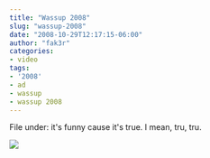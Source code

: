 ```yaml
---
title: "Wassup 2008"
slug: "wassup-2008"
date: "2008-10-29T12:17:15-06:00"
author: "fak3r"
categories:
- video
tags:
- '2008'
- ad
- wassup
- wassup 2008
---
```


File under: it's funny cause it's true.  I mean, tru, tru.

![](http://www.fak3r.com/wp-content/uploads/2008/11/2.jpg)
